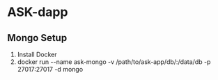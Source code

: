 # ASK-dapp

## Mongo Setup

1. Install Docker
2. docker run --name ask-mongo -v /path/to/ask-app/db/:/data/db -p 27017:27017 -d mongo